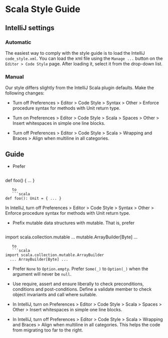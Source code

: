 # Scala Style Guide
## IntelliJ settings
### Automatic

The easiest way to comply with the style guide is to load the IntelliJ
`code_style.xml`. You can load the xml file using the `Manage ...` button on the
`Editor > Code Style` page. After loading it, select it from the drop-down list.

### Manual

Our style differs slightly from the IntelliJ Scala plugin defaults.
Make the following changes:

 - Turn off Preferences > Editor > Code Style > Syntax > Other > Enforce procedure syntax for methods with Unit return type.

 - Turn on Preferences > Editor > Code Style > Scala > Spaces > Other > Insert whitespaces in simple one line blocks.

 - Turn off Preferences > Editor > Code Style > Scala > Wrapping and Braces > Align when multiline in all categories.

## Guide

 - Prefer
   ```scala
def foo() { ... }
```
   to
   ```scala
def foo(): Unit = { ... }
```
   In IntelliJ, turn off Preferences > Editor > Code Style > Syntax > Other > Enforce procedure syntax for methods with Unit return type.

 - Prefix mutable data structures with mutable.  That is, prefer
   ```scala
import scala.collection.mutable
  ... mutable.ArrayBuilder[Byte] ...
```
   to
   ```scala
import scala.collection.mutable.ArrayBuilder
  ... ArrayBuilder[Byte] ...
```

 - Prefer `None` to `Option.empty`. Prefer `Some(_)` to `Option(_)` when the argument will never be `null`.

 - Use require, assert and ensure liberally to check preconditions, conditions and post-conditions.  Define a validate member to check object invariants and call where suitable.

 - In IntelliJ, turn on Preferences > Editor > Code Style > Scala > Spaces > Other > Insert whitespaces in simple one line blocks.

 - In IntelliJ, turn off Preferences > Editor > Code Style > Scala > Wrapping and Braces > Align when multiline in all categories.  This helps the code from migrating too far to the right.
 
